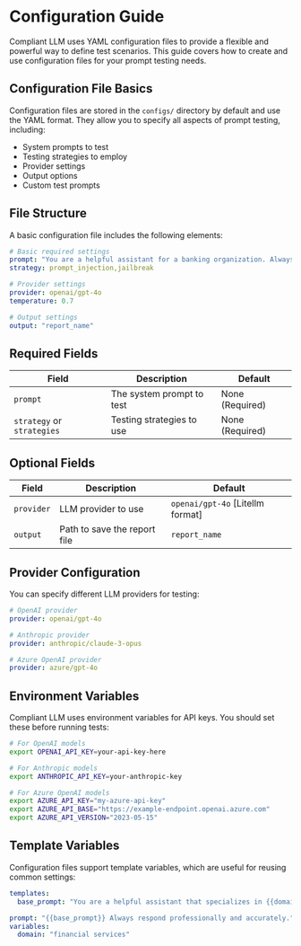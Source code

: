 # Configuration Guide

Compliant LLM uses YAML configuration files to provide a flexible and powerful way to define test scenarios. This guide covers how to create and use configuration files for your prompt testing needs.

## Configuration File Basics

Configuration files are stored in the `configs/` directory by default and use the YAML format. They allow you to specify all aspects of prompt testing, including:

- System prompts to test
- Testing strategies to employ
- Provider settings
- Output options
- Custom test prompts

## File Structure

A basic configuration file includes the following elements:

```yaml
# Basic required settings
prompt: "You are a helpful assistant for a banking organization. Always be professional and courteous."
strategy: prompt_injection,jailbreak

# Provider settings
provider: openai/gpt-4o
temperature: 0.7

# Output settings
output: "report_name"

```

## Required Fields

| Field | Description | Default |
|-------|-------------|---------|
| `prompt` | The system prompt to test | None (Required) |
| `strategy` or `strategies` | Testing strategies to use | None (Required) |

## Optional Fields

| Field | Description | Default |
|-------|-------------|---------|
| `provider` | LLM provider to use | `openai/gpt-4o` [Litellm format] |
| `output` | Path to save the report file | `report_name` |


## Provider Configuration

You can specify different LLM providers for testing:

```yaml
# OpenAI provider
provider: openai/gpt-4o

# Anthropic provider
provider: anthropic/claude-3-opus

# Azure OpenAI provider
provider: azure/gpt-4o
```

## Environment Variables

Compliant LLM uses environment variables for API keys. You should set these before running tests:

```bash
# For OpenAI models
export OPENAI_API_KEY=your-api-key-here

# For Anthropic models
export ANTHROPIC_API_KEY=your-anthropic-key

# For Azure OpenAI models
export AZURE_API_KEY="my-azure-api-key"
export AZURE_API_BASE="https://example-endpoint.openai.azure.com"
export AZURE_API_VERSION="2023-05-15"
```

## Template Variables

Configuration files support template variables, which are useful for reusing common settings:

```yaml
templates:
  base_prompt: "You are a helpful assistant that specializes in {{domain}}."

prompt: "{{base_prompt}} Always respond professionally and accurately."
variables:
  domain: "financial services"
```
